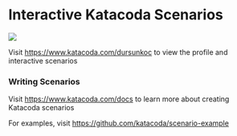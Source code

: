 # Interactive Katacoda Scenarios

[![](http://shields.katacoda.com/katacoda/dursunkoc/count.svg)](https://www.katacoda.com/dursunkoc "Get your profile on Katacoda.com")

Visit https://www.katacoda.com/dursunkoc to view the profile and interactive scenarios

### Writing Scenarios
Visit https://www.katacoda.com/docs to learn more about creating Katacoda scenarios

For examples, visit https://github.com/katacoda/scenario-example
